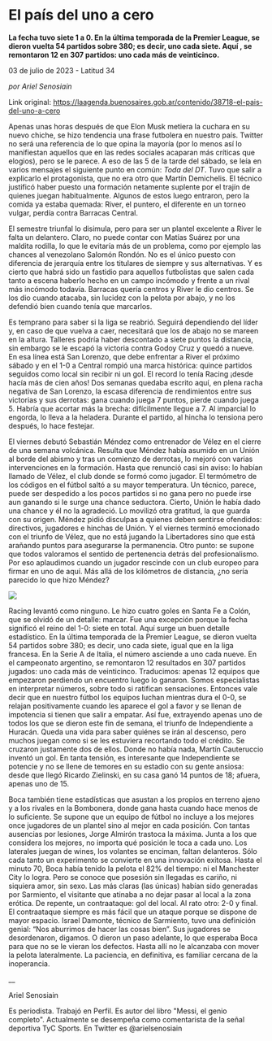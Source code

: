 # El país del uno a cero

**La fecha tuvo siete 1 a 0. En la última temporada de la Premier League, se dieron vuelta 54 partidos sobre 380; es decir, uno cada siete. Aquí , se remontaron 12 en 307 partidos: uno cada más de veinticinco.**

03 de julio de 2023 - Latitud 34

_por Ariel Senosiain_

Link original: https://laagenda.buenosaires.gob.ar/contenido/38718-el-pais-del-uno-a-cero



Apenas unas horas después de que Elon Musk metiera la cuchara en su nuevo chiche, se hizo tendencia una frase futbolera en nuestro país. Twitter no será una referencia de lo que opina la mayoría (por lo menos así lo manifiestan aquellos que en las redes sociales acaparan más críticas que elogios), pero se le parece. A eso de las 5 de la tarde del sábado, se leía en varios mensajes el siguiente punto en común: *Toda del DT*. Tuvo que salir a explicarlo el protagonista, que no era otro que Martín Demichelis. El técnico justificó haber puesto una formación netamente suplente por el trajín de quienes juegan habitualmente. Algunos de estos luego entraron, pero la comida ya estaba quemada: River, el puntero, el diferente en un torneo vulgar, perdía contra Barracas Central.




El semestre triunfal lo disimula, pero para ser un plantel excelente a River le falta un delantero. Claro, no puede contar con Matías Suárez por una maldita rodilla, lo que le evitaría más de un problema, como por ejemplo las chances al venezolano Salomón Rondón. No es el único puesto con diferencia de jerarquía entre los titulares de siempre y sus alternativas. Y es cierto que habrá sido un fastidio para aquellos futbolistas que salen cada tanto a escena haberlo hecho en un campo incómodo y frente a un rival más incómodo todavía. Barracas quería centros y River le dio centros. Se los dio cuando atacaba, sin lucidez con la pelota por abajo, y no los defendió bien cuando tenía que marcarlos.




Es temprano para saber si la liga se reabrió. Seguirá dependiendo del líder y, en caso de que vuelva a caer, necesitará que los de abajo no se mareen en la altura. Talleres podría haber descontado a siete puntos la distancia, sin embargo se le escapó la victoria contra Godoy Cruz y quedó a nueve. En esa línea está San Lorenzo, que debe enfrentar a River el próximo sábado y en el 1-0 a Central rompió una marca histórica: quince partidos seguidos como local sin recibir ni un gol. El record lo tenía Racing ¡desde hacía más de cien años! Dos semanas quedaba escrito aquí, en plena racha negativa de San Lorenzo, la escasa diferencia de rendimientos entre sus victorias y sus derrotas: gana cuando juega 7 puntos, pierde cuando juega 5. Habría que acortar más la brecha: difícilmente llegue a 7. Al imparcial lo engorda, lo lleva a la heladera. Durante el partido, al hincha lo tensiona pero después, lo hace festejar.




El viernes debutó Sebastián Méndez como entrenador de Vélez en el cierre de una semana volcánica. Resulta que Méndez había asumido en un Unión al borde del abismo y tras un comienzo de derrotas, lo mejoró con varias intervenciones en la formación. Hasta que renunció casi sin aviso: lo habían llamado de Vélez, el club donde se formó como jugador. El termómetro de los códigos en el fútbol saltó a su mayor temperatura. Un técnico, parece, puede ser despedido a los pocos partidos si no gana pero no puede irse aun ganando si le surge una chance seductora. Cierto, Unión le había dado una chance y él no la agradeció. Lo movilizó otra gratitud, la que guarda con su origen. Méndez pidió disculpas a quienes deben sentirse ofendidos: directivos, jugadores e hinchas de Unión. Y el viernes terminó emocionado con el triunfo de Vélez, que no está jugando la Libertadores sino que está arañando puntos para asegurarse la permanencia. Otro punto: se supone que todos valoramos el sentido de pertenencia detrás del profesionalismo. Por eso aplaudimos cuando un jugador rescinde con un club europeo para firmar en uno de aquí. Más allá de los kilómetros de distancia, ¿no sería parecido lo que hizo Méndez?




[![](https://img.youtube.com/vi/8fdSKaQdPLs/0.jpg)](https://www.youtube.com/watch?v=8fdSKaQdPLs)




Racing levantó como ninguno. Le hizo cuatro goles en Santa Fe a Colón, que se olvidó de un detalle: marcar. Fue una excepción porque la fecha significó el reino del 1-0: siete en total. Aquí surge un buen detalle estadístico. En la última temporada de la Premier League, se dieron vuelta 54 partidos sobre 380; es decir, uno cada siete, igual que en la liga francesa. En la Serie A de Italia, el número asciende a uno cada nueve. En el campeonato argentino, se remontaron 12 resultados en 307 partidos jugados: uno cada más de veinticinco. Traducimos: apenas 12 equipos que empezaron perdiendo un encuentro luego lo ganaron. Somos especialistas en interpretar números, sobre todo si ratifican sensaciones. Entonces vale decir que en nuestro fútbol los equipos luchan mientras dura el 0-0, se relajan positivamente cuando les aparece el gol a favor y se llenan de impotencia si tienen que salir a empatar. Así fue, extrayendo apenas uno de todos los que se dieron este fin de semana, el triunfo de Independiente a Huracán. Queda una vida para saber quiénes se irán al descenso, pero muchos juegan como si se les estuviera recortando todo el crédito. Se cruzaron justamente dos de ellos. Donde no había nada, Martín Cauteruccio inventó un gol. En tanta tensión, es interesante que Independiente se potencie y no se llene de temores en su estadio con su gente ansiosa: desde que llegó Ricardo Zielinski, en su casa ganó 14 puntos de 18; afuera, apenas uno de 15.




Boca también tiene estadísticas que asustan a los propios en terreno ajeno y a los rivales en la Bombonera, donde gana hasta cuando hace menos de lo suficiente. Se supone que un equipo de fútbol no incluye a los mejores once jugadores de un plantel sino al mejor en cada posición. Con tantas ausencias por lesiones, Jorge Almirón trastoca la máxima. Junta a los que considera los mejores, no importa qué posición le toca a cada uno. Los laterales juegan de wines, los volantes se enciman, faltan delanteros. Sólo cada tanto un experimento se convierte en una innovación exitosa. Hasta el minuto 70, Boca había tenido la pelota el 82% del tiempo: ni el Manchester City lo logra. Pero se conoce que posesión sin llegadas es cariño, ni siquiera amor, sin sexo. Las más claras (las únicas) habían sido generadas por Sarmiento, el visitante que atinaba a no dejar pasar al local a la zona erótica. De repente, un contraataque: gol del local. Al rato otro: 2-0 y final. El contraataque siempre es más fácil que un ataque porque se dispone de mayor espacio. Israel Damonte, técnico de Sarmiento, tuvo una definición genial: “Nos aburrimos de hacer las cosas bien”. Sus jugadores se desordenaron, digamos. O dieron un paso adelante, lo que esperaba Boca para que no se le vieran los defectos. Hasta allí no le alcanzaba con mover la pelota lateralmente. La paciencia, en definitiva, es familiar cercana de la inoperancia.




\_\_




Ariel Senosiain




Es periodista. Trabajó en Perfil. Es autor del libro "Messi, el genio completo". Actualmente se desempeña como comentarista de la señal deportiva TyC Sports. En Twitter es @arielsenosiain



